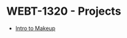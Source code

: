 # WEBT-1320 - Projects

<ul>
   <li><a href="intro_to_html/Indexs.html" target="_blank">Intro to Makeup</a></li>
</ul>